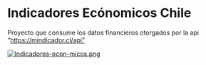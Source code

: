 # Indicadores Ecónomicos Chile
Proyecto que consume los datos financieros otorgados por la api “https://mindicador.cl/api”


[![Indicadores-econ-micos.png](https://i.postimg.cc/WbBsPw0Z/Indicadores-econ-micos.png)](https://postimg.cc/3dFsXpSr)

